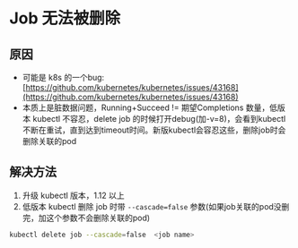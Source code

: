 # Job 无法被删除

## 原因

* 可能是 k8s 的一个bug: [https://github.com/kubernetes/kubernetes/issues/43168](https://github.com/kubernetes/kubernetes/issues/43168)
* 本质上是脏数据问题，Running+Succeed != 期望Completions 数量，低版本 kubectl 不容忍，delete job 的时候打开debug\(加-v=8\)，会看到kubectl不断在重试，直到达到timeout时间。新版kubectl会容忍这些，删除job时会删除关联的pod

## 解决方法

1. 升级 kubectl 版本，1.12 以上
2. 低版本 kubectl 删除 job 时带 `--cascade=false` 参数\(如果job关联的pod没删完，加这个参数不会删除关联的pod\)

```bash
kubectl delete job --cascade=false  <job name>
```
